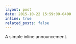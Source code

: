 ```yaml
---
layout: post
date: 2015-10-22 15:59:00-0400
inline: true
related_posts: false
---
```


A simple inline announcement. 
